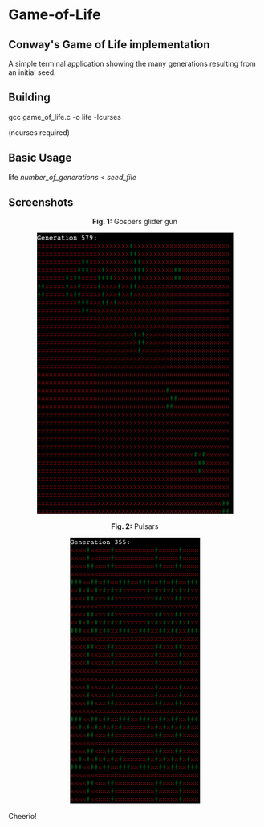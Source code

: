 Game-of-Life
============

Conway's Game of Life implementation
------------
<p> A simple terminal application showing the many generations resulting from an initial seed.</p>

Building
------------
<p>gcc game_of_life.c -o life -lcurses  </p>
(ncurses required)

Basic Usage
------------
<p>life <i>number_of_generations</i> &lt; <i>seed_file</i></p>

Screenshots
------------
<p style="text-align:center"><b>Fig. 1:</b> Gospers glider gun</p>
<p align="center">
  <img src="https://github.com/AlexPnt/Game-of-Life/raw/master/screens/screen.png"/>
</p>

<p style="text-align:center"><b>Fig. 2:</b> Pulsars</p>
<p align="center">
  <img src="https://github.com/AlexPnt/Game-of-Life/raw/master/screens/screen2.png"/>
</p>

Cheerio!
